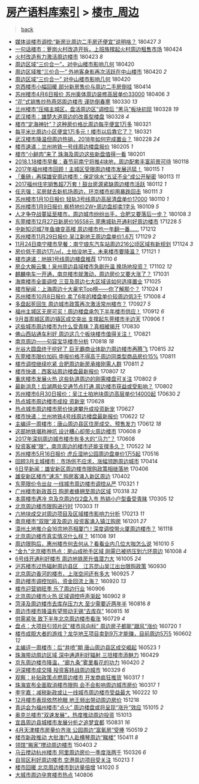 [房产语料库索引](../../README.md)  > [楼市_周边](楼市_周边.md)
====
> [back](../README.md)

- [媒体谈楼市调控:“新房比周边二手房还便宜”说明啥？](http://jkwz.applinzi.com/ittc/7096577900100977675.html#%E5%AA%92%E4%BD%93%E8%B0%88%E6%A5%BC%E5%B8%82%E8%B0%83%E6%8E%A7%3A%E2%80%9C%E6%96%B0%E6%88%BF%E6%AF%94%E5%91%A8%E8%BE%B9%E4%BA%8C%E6%89%8B%E6%88%BF%E8%BF%98%E4%BE%BF%E5%AE%9C%E2%80%9D%E8%AF%B4%E6%98%8E%E5%95%A5%EF%BC%9F) 180427 *3* 
- [一句话楼市：萝岗火村改造开拆，上班族撑起火村周边租售市场](http://jkwz.applinzi.com/ittc/7095296117199864838.html#%E4%B8%80%E5%8F%A5%E8%AF%9D%E6%A5%BC%E5%B8%82%EF%BC%9A%E8%90%9D%E5%B2%97%E7%81%AB%E6%9D%91%E6%94%B9%E9%80%A0%E5%BC%80%E6%8B%86%EF%BC%8C%E4%B8%8A%E7%8F%AD%E6%97%8F%E6%92%91%E8%B5%B7%E7%81%AB%E6%9D%91%E5%91%A8%E8%BE%B9%E7%A7%9F%E5%94%AE%E5%B8%82%E5%9C%BA) 180424  
- [火村改造有力激活周边楼市](http://jkwz.applinzi.com/ittc/7095018195352290311.html#%E7%81%AB%E6%9D%91%E6%94%B9%E9%80%A0%E6%9C%89%E5%8A%9B%E6%BF%80%E6%B4%BB%E5%91%A8%E8%BE%B9%E6%A5%BC%E5%B8%82) 180423 *8* 
- [周边区域“三价合一”，对中山楼市影响几何](http://jkwz.applinzi.com/ittc/7094146008588223505.html#%E5%91%A8%E8%BE%B9%E5%8C%BA%E5%9F%9F%E2%80%9C%E4%B8%89%E4%BB%B7%E5%90%88%E4%B8%80%E2%80%9D%EF%BC%8C%E5%AF%B9%E4%B8%AD%E5%B1%B1%E6%A5%BC%E5%B8%82%E5%BD%B1%E5%93%8D%E5%87%A0%E4%BD%95) 180420  
- [周边区域推“三价合一” 外地客身影再次活跃在中山楼市](http://jkwz.applinzi.com/ittc/7094060423462781959.html#%E5%91%A8%E8%BE%B9%E5%8C%BA%E5%9F%9F%E6%8E%A8%E2%80%9C%E4%B8%89%E4%BB%B7%E5%90%88%E4%B8%80%E2%80%9D+%E5%A4%96%E5%9C%B0%E5%AE%A2%E8%BA%AB%E5%BD%B1%E5%86%8D%E6%AC%A1%E6%B4%BB%E8%B7%83%E5%9C%A8%E4%B8%AD%E5%B1%B1%E6%A5%BC%E5%B8%82) 180420 *2* 
- [周边区域“三价合一” 对中山楼市影响几何](http://jkwz.applinzi.com/ittc/7094013698324825105.html#%E5%91%A8%E8%BE%B9%E5%8C%BA%E5%9F%9F%E2%80%9C%E4%B8%89%E4%BB%B7%E5%90%88%E4%B8%80%E2%80%9D+%E5%AF%B9%E4%B8%AD%E5%B1%B1%E6%A5%BC%E5%B8%82%E5%BD%B1%E5%93%8D%E5%87%A0%E4%BD%95) 180420  
- [京西楼市小幅回暖 部分新房售价与周边二手房倒挂](http://jkwz.applinzi.com/ittc/7091740615954138129.html#%E4%BA%AC%E8%A5%BF%E6%A5%BC%E5%B8%82%E5%B0%8F%E5%B9%85%E5%9B%9E%E6%9A%96+%E9%83%A8%E5%88%86%E6%96%B0%E6%88%BF%E5%94%AE%E4%BB%B7%E4%B8%8E%E5%91%A8%E8%BE%B9%E4%BA%8C%E6%89%8B%E6%88%BF%E5%80%92%E6%8C%82) 180414  
- [苏州楼市4月6日报价 苏州奥体周边装修高层单价33000](http://jkwz.applinzi.com/ittc/7088738915542631430.html#%E8%8B%8F%E5%B7%9E%E6%A5%BC%E5%B8%824%E6%9C%886%E6%97%A5%E6%8A%A5%E4%BB%B7+%E8%8B%8F%E5%B7%9E%E5%A5%A5%E4%BD%93%E5%91%A8%E8%BE%B9%E8%A3%85%E4%BF%AE%E9%AB%98%E5%B1%82%E5%8D%95%E4%BB%B733000) 180406 *3* 
- [“花”式销售炒热燕郊周边楼市 谨防倒春寒](http://jkwz.applinzi.com/ittc/7086305841919820817.html#%E2%80%9C%E8%8A%B1%E2%80%9D%E5%BC%8F%E9%94%80%E5%94%AE%E7%82%92%E7%83%AD%E7%87%95%E9%83%8A%E5%91%A8%E8%BE%B9%E6%A5%BC%E5%B8%82+%E8%B0%A8%E9%98%B2%E5%80%92%E6%98%A5%E5%AF%92) 180330 *13* 
- [兰州楼市“压缩主城区，盘活周边区”调控后 “黑马”板块初现](http://jkwz.applinzi.com/ittc/7085584992069747722.html#%E5%85%B0%E5%B7%9E%E6%A5%BC%E5%B8%82%E2%80%9C%E5%8E%8B%E7%BC%A9%E4%B8%BB%E5%9F%8E%E5%8C%BA%EF%BC%8C%E7%9B%98%E6%B4%BB%E5%91%A8%E8%BE%B9%E5%8C%BA%E2%80%9D%E8%B0%83%E6%8E%A7%E5%90%8E+%E2%80%9C%E9%BB%91%E9%A9%AC%E2%80%9D%E6%9D%BF%E5%9D%97%E5%88%9D%E7%8E%B0) 180328 *19* 
- [武汉楼市：雄楚大道周边的改善型楼盘](http://jkwz.applinzi.com/ittc/7085493851961951243.html#%E6%AD%A6%E6%B1%89%E6%A5%BC%E5%B8%82%EF%BC%9A%E9%9B%84%E6%A5%9A%E5%A4%A7%E9%81%93%E5%91%A8%E8%BE%B9%E7%9A%84%E6%94%B9%E5%96%84%E5%9E%8B%E6%A5%BC%E7%9B%98) 180328 *4* 
- [楼市“定海神针”？这种房价格比周边每平便宜1万多](http://jkwz.applinzi.com/ittc/7082881525110801414.html#%E6%A5%BC%E5%B8%82%E2%80%9C%E5%AE%9A%E6%B5%B7%E7%A5%9E%E9%92%88%E2%80%9D%EF%BC%9F%E8%BF%99%E7%A7%8D%E6%88%BF%E4%BB%B7%E6%A0%BC%E6%AF%94%E5%91%A8%E8%BE%B9%E6%AF%8F%E5%B9%B3%E4%BE%BF%E5%AE%9C1%E4%B8%87%E5%A4%9A) 180321  
- [每平米比周边小区便宜1万多元！楼市以后靠它了？](http://jkwz.applinzi.com/ittc/7082832431701033995.html#%E6%AF%8F%E5%B9%B3%E7%B1%B3%E6%AF%94%E5%91%A8%E8%BE%B9%E5%B0%8F%E5%8C%BA%E4%BE%BF%E5%AE%9C1%E4%B8%87%E5%A4%9A%E5%85%83%EF%BC%81%E6%A5%BC%E5%B8%82%E4%BB%A5%E5%90%8E%E9%9D%A0%E5%AE%83%E4%BA%86%EF%BC%9F) 180321  
- [武汉楼市降温但周边热销，2018年如何完成置业？](http://jkwz.applinzi.com/ittc/7075090717926228999.html#%E6%AD%A6%E6%B1%89%E6%A5%BC%E5%B8%82%E9%99%8D%E6%B8%A9%E4%BD%86%E5%91%A8%E8%BE%B9%E7%83%AD%E9%94%80%EF%BC%8C2018%E5%B9%B4%E5%A6%82%E4%BD%95%E5%AE%8C%E6%88%90%E7%BD%AE%E4%B8%9A%EF%BC%9F) 180228 *24* 
- [楼市速递：兰州地铁一号线周边楼盘报价](http://jkwz.applinzi.com/ittc/7066516201809642513.html#%E6%A5%BC%E5%B8%82%E9%80%9F%E9%80%92%EF%BC%9A%E5%85%B0%E5%B7%9E%E5%9C%B0%E9%93%81%E4%B8%80%E5%8F%B7%E7%BA%BF%E5%91%A8%E8%BE%B9%E6%A5%BC%E7%9B%98%E6%8A%A5%E4%BB%B7) 180205 *1* 
- [楼市“小鲜肉”来了 珠海及周边这些新盘值得一看](http://jkwz.applinzi.com/ittc/7065047941209654278.html#%E6%A5%BC%E5%B8%82%E2%80%9C%E5%B0%8F%E9%B2%9C%E8%82%89%E2%80%9D%E6%9D%A5%E4%BA%86+%E7%8F%A0%E6%B5%B7%E5%8F%8A%E5%91%A8%E8%BE%B9%E8%BF%99%E4%BA%9B%E6%96%B0%E7%9B%98%E5%80%BC%E5%BE%97%E4%B8%80%E7%9C%8B) 180201  
- [2018.1.18楼市早餐：春节前南宁将推4块地，周边配套丰富前景可待](http://jkwz.applinzi.com/ittc/7059874237332849671.html#2018.1.18%E6%A5%BC%E5%B8%82%E6%97%A9%E9%A4%90%EF%BC%9A%E6%98%A5%E8%8A%82%E5%89%8D%E5%8D%97%E5%AE%81%E5%B0%86%E6%8E%A84%E5%9D%97%E5%9C%B0%EF%BC%8C%E5%91%A8%E8%BE%B9%E9%85%8D%E5%A5%97%E4%B8%B0%E5%AF%8C%E5%89%8D%E6%99%AF%E5%8F%AF%E5%BE%85) 180118  
- [2017年福州楼市回顾！主城区受限周边楼市发展迅猛！](http://jkwz.applinzi.com/ittc/7058859234832155665.html#2017%E5%B9%B4%E7%A6%8F%E5%B7%9E%E6%A5%BC%E5%B8%82%E5%9B%9E%E9%A1%BE%EF%BC%81%E4%B8%BB%E5%9F%8E%E5%8C%BA%E5%8F%97%E9%99%90%E5%91%A8%E8%BE%B9%E6%A5%BC%E5%B8%82%E5%8F%91%E5%B1%95%E8%BF%85%E7%8C%9B%EF%BC%81) 180115 *1* 
- [「重磅」再探雄安周边楼市：保定徐水“五证不全”成公开秘密](http://jkwz.applinzi.com/ittc/7058099470770635793.html#%E3%80%8C%E9%87%8D%E7%A3%85%E3%80%8D%E5%86%8D%E6%8E%A2%E9%9B%84%E5%AE%89%E5%91%A8%E8%BE%B9%E6%A5%BC%E5%B8%82%EF%BC%9A%E4%BF%9D%E5%AE%9A%E5%BE%90%E6%B0%B4%E2%80%9C%E4%BA%94%E8%AF%81%E4%B8%8D%E5%85%A8%E2%80%9D%E6%88%90%E5%85%AC%E5%BC%80%E7%A7%98%E5%AF%86) 180113 *11* 
- [2017福州住宅销售超7万套！鼓台房源紧缺周边楼市活跃](http://jkwz.applinzi.com/ittc/7057638007962600455.html#2017%E7%A6%8F%E5%B7%9E%E4%BD%8F%E5%AE%85%E9%94%80%E5%94%AE%E8%B6%857%E4%B8%87%E5%A5%97%EF%BC%81%E9%BC%93%E5%8F%B0%E6%88%BF%E6%BA%90%E7%B4%A7%E7%BC%BA%E5%91%A8%E8%BE%B9%E6%A5%BC%E5%B8%82%E6%B4%BB%E8%B7%83) 180112 *1* 
- [任志强：买房就去新机场周边，环京楼市却用暴跌回击](http://jkwz.applinzi.com/ittc/7057312057139921930.html#%E4%BB%BB%E5%BF%97%E5%BC%BA%EF%BC%9A%E4%B9%B0%E6%88%BF%E5%B0%B1%E5%8E%BB%E6%96%B0%E6%9C%BA%E5%9C%BA%E5%91%A8%E8%BE%B9%EF%BC%8C%E7%8E%AF%E4%BA%AC%E6%A5%BC%E5%B8%82%E5%8D%B4%E7%94%A8%E6%9A%B4%E8%B7%8C%E5%9B%9E%E5%87%BB) 180111 *3* 
- [苏州楼市1月10日报价 轻轨3号线周边高层清盘单价17000](http://jkwz.applinzi.com/ittc/7056840795871511568.html#%E8%8B%8F%E5%B7%9E%E6%A5%BC%E5%B8%821%E6%9C%8810%E6%97%A5%E6%8A%A5%E4%BB%B7+%E8%BD%BB%E8%BD%A83%E5%8F%B7%E7%BA%BF%E5%91%A8%E8%BE%B9%E9%AB%98%E5%B1%82%E6%B8%85%E7%9B%98%E5%8D%95%E4%BB%B717000) 180110 *1* 
- [苏州楼市1月9日报价 枫桥地价2W+周边盘却卖1字头](http://jkwz.applinzi.com/ittc/7056488926548591623.html#%E8%8B%8F%E5%B7%9E%E6%A5%BC%E5%B8%821%E6%9C%889%E6%97%A5%E6%8A%A5%E4%BB%B7+%E6%9E%AB%E6%A1%A5%E5%9C%B0%E4%BB%B72W%2B%E5%91%A8%E8%BE%B9%E7%9B%98%E5%8D%B4%E5%8D%961%E5%AD%97%E5%A4%B4) 180109 *5* 
- [人才争夺战蔓延至楼市，周边城市纷纷出手，合肥又要落后一步？](http://jkwz.applinzi.com/ittc/7056174952095417361.html#%E4%BA%BA%E6%89%8D%E4%BA%89%E5%A4%BA%E6%88%98%E8%94%93%E5%BB%B6%E8%87%B3%E6%A5%BC%E5%B8%82%EF%BC%8C%E5%91%A8%E8%BE%B9%E5%9F%8E%E5%B8%82%E7%BA%B7%E7%BA%B7%E5%87%BA%E6%89%8B%EF%BC%8C%E5%90%88%E8%82%A5%E5%8F%88%E8%A6%81%E8%90%BD%E5%90%8E%E4%B8%80%E6%AD%A5%EF%BC%9F) 180108 *3* 
- [东莞楼市12月27日新房价16558元 莞惠城轨开通利好周边楼市](http://jkwz.applinzi.com/ittc/7052133119535088657.html#%E4%B8%9C%E8%8E%9E%E6%A5%BC%E5%B8%8212%E6%9C%8827%E6%97%A5%E6%96%B0%E6%88%BF%E4%BB%B716558%E5%85%83+%E8%8E%9E%E6%83%A0%E5%9F%8E%E8%BD%A8%E5%BC%80%E9%80%9A%E5%88%A9%E5%A5%BD%E5%91%A8%E8%BE%B9%E6%A5%BC%E5%B8%82) 171228 *5* 
- [中新知识城7年鱼塘变高楼 周边楼市也一年翻一番……](http://jkwz.applinzi.com/ittc/7046097224155530256.html#%E4%B8%AD%E6%96%B0%E7%9F%A5%E8%AF%86%E5%9F%8E7%E5%B9%B4%E9%B1%BC%E5%A1%98%E5%8F%98%E9%AB%98%E6%A5%BC+%E5%91%A8%E8%BE%B9%E6%A5%BC%E5%B8%82%E4%B9%9F%E4%B8%80%E5%B9%B4%E7%BF%BB%E4%B8%80%E7%95%AA%E2%80%A6%E2%80%A6) 171212  
- [苏州楼市11月29日报价 吴江新地王周边盘单价1.6万](http://jkwz.applinzi.com/ittc/7041255546106151953.html#%E8%8B%8F%E5%B7%9E%E6%A5%BC%E5%B8%8211%E6%9C%8829%E6%97%A5%E6%8A%A5%E4%BB%B7+%E5%90%B4%E6%B1%9F%E6%96%B0%E5%9C%B0%E7%8E%8B%E5%91%A8%E8%BE%B9%E7%9B%98%E5%8D%95%E4%BB%B71.6%E4%B8%87) 171129 *2* 
- [11月24日南宁楼市早餐：南宁琅东汽车站周边216公顷区域有新规划](http://jkwz.applinzi.com/ittc/7039480170879124497.html#11%E6%9C%8824%E6%97%A5%E5%8D%97%E5%AE%81%E6%A5%BC%E5%B8%82%E6%97%A9%E9%A4%90%EF%BC%9A%E5%8D%97%E5%AE%81%E7%90%85%E4%B8%9C%E6%B1%BD%E8%BD%A6%E7%AB%99%E5%91%A8%E8%BE%B9216%E5%85%AC%E9%A1%B7%E5%8C%BA%E5%9F%9F%E6%9C%89%E6%96%B0%E8%A7%84%E5%88%92) 171124 *3* 
- [房价低于周边1万/㎡，土拍没地王，未来楼市要降温？](http://jkwz.applinzi.com/ittc/7038333739883562000.html#%E6%88%BF%E4%BB%B7%E4%BD%8E%E4%BA%8E%E5%91%A8%E8%BE%B91%E4%B8%87%2F%E3%8E%A1%EF%BC%8C%E5%9C%9F%E6%8B%8D%E6%B2%A1%E5%9C%B0%E7%8E%8B%EF%BC%8C%E6%9C%AA%E6%9D%A5%E6%A5%BC%E5%B8%82%E8%A6%81%E9%99%8D%E6%B8%A9%EF%BC%9F) 171121 *1* 
- [楼市速递：地铁1号线周边楼盘推荐](http://jkwz.applinzi.com/ittc/7034236553977660432.html#%E6%A5%BC%E5%B8%82%E9%80%9F%E9%80%92%EF%BC%9A%E5%9C%B0%E9%93%811%E5%8F%B7%E7%BA%BF%E5%91%A8%E8%BE%B9%E6%A5%BC%E7%9B%98%E6%8E%A8%E8%8D%90) 171110 *6* 
- [房企大腕云集！泉州周边县域楼市急剧升温 换场地投资？](http://jkwz.applinzi.com/ittc/7031418134488155152.html#%E6%88%BF%E4%BC%81%E5%A4%A7%E8%85%95%E4%BA%91%E9%9B%86%EF%BC%81%E6%B3%89%E5%B7%9E%E5%91%A8%E8%BE%B9%E5%8E%BF%E5%9F%9F%E6%A5%BC%E5%B8%82%E6%80%A5%E5%89%A7%E5%8D%87%E6%B8%A9+%E6%8D%A2%E5%9C%BA%E5%9C%B0%E6%8A%95%E8%B5%84%EF%BC%9F) 171102 *12* 
- [麒麟电车一开通，南京楼市就激动，周边房价又要大涨了？](http://jkwz.applinzi.com/ittc/7030554858258695184.html#%E9%BA%92%E9%BA%9F%E7%94%B5%E8%BD%A6%E4%B8%80%E5%BC%80%E9%80%9A%EF%BC%8C%E5%8D%97%E4%BA%AC%E6%A5%BC%E5%B8%82%E5%B0%B1%E6%BF%80%E5%8A%A8%EF%BC%8C%E5%91%A8%E8%BE%B9%E6%88%BF%E4%BB%B7%E5%8F%88%E8%A6%81%E5%A4%A7%E6%B6%A8%E4%BA%86%EF%BC%9F) 171031  
- [海南楼市全面调控 三亚及周边七大区域该如何选择置业](http://jkwz.applinzi.com/ittc/7028367324812411921.html#%E6%B5%B7%E5%8D%97%E6%A5%BC%E5%B8%82%E5%85%A8%E9%9D%A2%E8%B0%83%E6%8E%A7+%E4%B8%89%E4%BA%9A%E5%8F%8A%E5%91%A8%E8%BE%B9%E4%B8%83%E5%A4%A7%E5%8C%BA%E5%9F%9F%E8%AF%A5%E5%A6%82%E4%BD%95%E9%80%89%E6%8B%A9%E7%BD%AE%E4%B8%9A) 171025  
- [楼市秘闻：上海周边十大豪宅Top榜——你了解那个？](http://jkwz.applinzi.com/ittc/7027273982376674320.html#%E6%A5%BC%E5%B8%82%E7%A7%98%E9%97%BB%EF%BC%9A%E4%B8%8A%E6%B5%B7%E5%91%A8%E8%BE%B9%E5%8D%81%E5%A4%A7%E8%B1%AA%E5%AE%85Top%E6%A6%9C%E2%80%94%E2%80%94%E4%BD%A0%E4%BA%86%E8%A7%A3%E9%82%A3%E4%B8%AA%EF%BC%9F) 171024 *1* 
- [苏州楼市10月8日报价 卖了6年的楼盘单价较周边低3千](http://jkwz.applinzi.com/ittc/7021958510613627921.html#%E8%8B%8F%E5%B7%9E%E6%A5%BC%E5%B8%8210%E6%9C%888%E6%97%A5%E6%8A%A5%E4%BB%B7+%E5%8D%96%E4%BA%866%E5%B9%B4%E7%9A%84%E6%A5%BC%E7%9B%98%E5%8D%95%E4%BB%B7%E8%BE%83%E5%91%A8%E8%BE%B9%E4%BD%8E3%E5%8D%83) 171008 *4* 
- [多盘起死回生 周边城市政策再次激活常州楼市？](http://jkwz.applinzi.com/ittc/7018001177881609233.html#%E5%A4%9A%E7%9B%98%E8%B5%B7%E6%AD%BB%E5%9B%9E%E7%94%9F+%E5%91%A8%E8%BE%B9%E5%9F%8E%E5%B8%82%E6%94%BF%E7%AD%96%E5%86%8D%E6%AC%A1%E6%BF%80%E6%B4%BB%E5%B8%B8%E5%B7%9E%E6%A5%BC%E5%B8%82%EF%BC%9F) 170927 *5* 
- [福州主城区无房可买！周边楼盘承包下半年楼市供应！](http://jkwz.applinzi.com/ittc/7012370634599040016.html#%E7%A6%8F%E5%B7%9E%E4%B8%BB%E5%9F%8E%E5%8C%BA%E6%97%A0%E6%88%BF%E5%8F%AF%E4%B9%B0%EF%BC%81%E5%91%A8%E8%BE%B9%E6%A5%BC%E7%9B%98%E6%89%BF%E5%8C%85%E4%B8%8B%E5%8D%8A%E5%B9%B4%E6%A5%BC%E5%B8%82%E4%BE%9B%E5%BA%94%EF%BC%81) 170912 *6* 
- [9月首周城区周边镇区成交突出 支撑起东莞楼市半边天](http://jkwz.applinzi.com/ittc/7009975999750734865.html#9%E6%9C%88%E9%A6%96%E5%91%A8%E5%9F%8E%E5%8C%BA%E5%91%A8%E8%BE%B9%E9%95%87%E5%8C%BA%E6%88%90%E4%BA%A4%E7%AA%81%E5%87%BA+%E6%94%AF%E6%92%91%E8%B5%B7%E4%B8%9C%E8%8E%9E%E6%A5%BC%E5%B8%82%E5%8D%8A%E8%BE%B9%E5%A4%A9) 170906 *1* 
- [这些城市周边楼市为什么受青睐？真相被揭开](http://jkwz.applinzi.com/ittc/7007739459431564305.html#%E8%BF%99%E4%BA%9B%E5%9F%8E%E5%B8%82%E5%91%A8%E8%BE%B9%E6%A5%BC%E5%B8%82%E4%B8%BA%E4%BB%80%E4%B9%88%E5%8F%97%E9%9D%92%E7%9D%90%EF%BC%9F%E7%9C%9F%E7%9B%B8%E8%A2%AB%E6%8F%AD%E5%BC%80) 170830  
- [佛山西站通车利好 周边这几个板块楼市值得关注！](http://jkwz.applinzi.com/ittc/7004152886454649872.html#%E4%BD%9B%E5%B1%B1%E8%A5%BF%E7%AB%99%E9%80%9A%E8%BD%A6%E5%88%A9%E5%A5%BD+%E5%91%A8%E8%BE%B9%E8%BF%99%E5%87%A0%E4%B8%AA%E6%9D%BF%E5%9D%97%E6%A5%BC%E5%B8%82%E5%80%BC%E5%BE%97%E5%85%B3%E6%B3%A8%EF%BC%81) 170821  
- [南京周边——句容宝华楼市分析](http://jkwz.applinzi.com/ittc/7002767426687861777.html#%E5%8D%97%E4%BA%AC%E5%91%A8%E8%BE%B9%E2%80%94%E2%80%94%E5%8F%A5%E5%AE%B9%E5%AE%9D%E5%8D%8E%E6%A5%BC%E5%B8%82%E5%88%86%E6%9E%90) 170818 *18* 
- [光谷大圆盘终于挖好了 巨无霸商业体助力周边楼市再腾飞](http://jkwz.applinzi.com/ittc/7002056682728064017.html#%E5%85%89%E8%B0%B7%E5%A4%A7%E5%9C%86%E7%9B%98%E7%BB%88%E4%BA%8E%E6%8C%96%E5%A5%BD%E4%BA%86+%E5%B7%A8%E6%97%A0%E9%9C%B8%E5%95%86%E4%B8%9A%E4%BD%93%E5%8A%A9%E5%8A%9B%E5%91%A8%E8%BE%B9%E6%A5%BC%E5%B8%82%E5%86%8D%E8%85%BE%E9%A3%9E) 170815 *32* 
- [东莞楼市限价加码 申报价格不得高于周边同类型商品房价15%](http://jkwz.applinzi.com/ittc/7000572525069992977.html#%E4%B8%9C%E8%8E%9E%E6%A5%BC%E5%B8%82%E9%99%90%E4%BB%B7%E5%8A%A0%E7%A0%81+%E7%94%B3%E6%8A%A5%E4%BB%B7%E6%A0%BC%E4%B8%8D%E5%BE%97%E9%AB%98%E4%BA%8E%E5%91%A8%E8%BE%B9%E5%90%8C%E7%B1%BB%E5%9E%8B%E5%95%86%E5%93%81%E6%88%BF%E4%BB%B715%25) 170811  
- [楼市调控继续吃紧 合肥周边新房承接刚需人群](http://jkwz.applinzi.com/ittc/7000472596116931600.html#%E6%A5%BC%E5%B8%82%E8%B0%83%E6%8E%A7%E7%BB%A7%E7%BB%AD%E5%90%83%E7%B4%A7+%E5%90%88%E8%82%A5%E5%91%A8%E8%BE%B9%E6%96%B0%E6%88%BF%E6%89%BF%E6%8E%A5%E5%88%9A%E9%9C%80%E4%BA%BA%E7%BE%A4) 170811 *2* 
- [楼市快递：西客站周边楼盘最新报价](http://jkwz.applinzi.com/ittc/6998951063015916561.html#%E6%A5%BC%E5%B8%82%E5%BF%AB%E9%80%92%EF%BC%9A%E8%A5%BF%E5%AE%A2%E7%AB%99%E5%91%A8%E8%BE%B9%E6%A5%BC%E7%9B%98%E6%9C%80%E6%96%B0%E6%8A%A5%E4%BB%B7) 170807 *12* 
- [重庆楼市发展火热 这些轨道周边的刚需楼盘可关注](http://jkwz.applinzi.com/ittc/6997259291562869776.html#%E9%87%8D%E5%BA%86%E6%A5%BC%E5%B8%82%E5%8F%91%E5%B1%95%E7%81%AB%E7%83%AD+%E8%BF%99%E4%BA%9B%E8%BD%A8%E9%81%93%E5%91%A8%E8%BE%B9%E7%9A%84%E5%88%9A%E9%9C%80%E6%A5%BC%E7%9B%98%E5%8F%AF%E5%85%B3%E6%B3%A8) 170802 *9* 
- [最新消息！后湖两处交通节点打通 周边楼市获益或受影响？](http://jkwz.applinzi.com/ittc/6997096704057541649.html#%E6%9C%80%E6%96%B0%E6%B6%88%E6%81%AF%EF%BC%81%E5%90%8E%E6%B9%96%E4%B8%A4%E5%A4%84%E4%BA%A4%E9%80%9A%E8%8A%82%E7%82%B9%E6%89%93%E9%80%9A+%E5%91%A8%E8%BE%B9%E6%A5%BC%E5%B8%82%E8%8E%B7%E7%9B%8A%E6%88%96%E5%8F%97%E5%BD%B1%E5%93%8D%EF%BC%9F) 170802  
- [苏州楼市6月30日报价：吴江土拍地块周边高层单价14000起](http://jkwz.applinzi.com/ittc/6984850645033944068.html#%E8%8B%8F%E5%B7%9E%E6%A5%BC%E5%B8%826%E6%9C%8830%E6%97%A5%E6%8A%A5%E4%BB%B7%EF%BC%9A%E5%90%B4%E6%B1%9F%E5%9C%9F%E6%8B%8D%E5%9C%B0%E5%9D%97%E5%91%A8%E8%BE%B9%E9%AB%98%E5%B1%82%E5%8D%95%E4%BB%B714000%E8%B5%B7) 170630 *2* 
- [热点城市周边楼市成投 资新宠](http://jkwz.applinzi.com/ittc/6984142502419235845.html#%E7%83%AD%E7%82%B9%E5%9F%8E%E5%B8%82%E5%91%A8%E8%BE%B9%E6%A5%BC%E5%B8%82%E6%88%90%E6%8A%95+%E8%B5%84%E6%96%B0%E5%AE%A0) 170628  
- [热点城市周边楼市房价快速攀升成投资新宠](http://jkwz.applinzi.com/ittc/6983757404742108165.html#%E7%83%AD%E7%82%B9%E5%9F%8E%E5%B8%82%E5%91%A8%E8%BE%B9%E6%A5%BC%E5%B8%82%E6%88%BF%E4%BB%B7%E5%BF%AB%E9%80%9F%E6%94%80%E5%8D%87%E6%88%90%E6%8A%95%E8%B5%84%E6%96%B0%E5%AE%A0) 170627  
- [楼市快递：兰州地铁4号线周边楼盘最新报价](http://jkwz.applinzi.com/ittc/6981908426383688708.html#%E6%A5%BC%E5%B8%82%E5%BF%AB%E9%80%92%EF%BC%9A%E5%85%B0%E5%B7%9E%E5%9C%B0%E9%93%814%E5%8F%B7%E7%BA%BF%E5%91%A8%E8%BE%B9%E6%A5%BC%E7%9B%98%E6%9C%80%E6%96%B0%E6%8A%A5%E4%BB%B7) 170622 *12* 
- [主编评一周楼市：唐山周边县区住房成交、预售发力](http://jkwz.applinzi.com/ittc/6978311713903346692.html#%E4%B8%BB%E7%BC%96%E8%AF%84%E4%B8%80%E5%91%A8%E6%A5%BC%E5%B8%82%EF%BC%9A%E5%94%90%E5%B1%B1%E5%91%A8%E8%BE%B9%E5%8E%BF%E5%8C%BA%E4%BD%8F%E6%88%BF%E6%88%90%E4%BA%A4%E3%80%81%E9%A2%84%E5%94%AE%E5%8F%91%E5%8A%9B) 170612 *18* 
- [这部地铁堪称神坑 设计糟心却带火周边楼市](http://jkwz.applinzi.com/ittc/6976834765867975685.html#%E8%BF%99%E9%83%A8%E5%9C%B0%E9%93%81%E5%A0%AA%E7%A7%B0%E7%A5%9E%E5%9D%91+%E8%AE%BE%E8%AE%A1%E7%B3%9F%E5%BF%83%E5%8D%B4%E5%B8%A6%E7%81%AB%E5%91%A8%E8%BE%B9%E6%A5%BC%E5%B8%82) 170608 *9* 
- [2017年深圳周边城市楼市有多大的“马力”？](http://jkwz.applinzi.com/ittc/6976701957212210180.html#2017%E5%B9%B4%E6%B7%B1%E5%9C%B3%E5%91%A8%E8%BE%B9%E5%9F%8E%E5%B8%82%E6%A5%BC%E5%B8%82%E6%9C%89%E5%A4%9A%E5%A4%A7%E7%9A%84%E2%80%9C%E9%A9%AC%E5%8A%9B%E2%80%9D%EF%BC%9F) 170608  
- [投资客被“限”，南京周边的楼市还能支撑多久？](http://jkwz.applinzi.com/ittc/6970550197577843717.html#%E6%8A%95%E8%B5%84%E5%AE%A2%E8%A2%AB%E2%80%9C%E9%99%90%E2%80%9D%EF%BC%8C%E5%8D%97%E4%BA%AC%E5%91%A8%E8%BE%B9%E7%9A%84%E6%A5%BC%E5%B8%82%E8%BF%98%E8%83%BD%E6%94%AF%E6%92%91%E5%A4%9A%E4%B9%85%EF%BC%9F) 170522 *14* 
- [苏州楼市5月16日报价 虎丘湿地公园周边盘单价1万5起](http://jkwz.applinzi.com/ittc/6968195568248554501.html#%E8%8B%8F%E5%B7%9E%E6%A5%BC%E5%B8%825%E6%9C%8816%E6%97%A5%E6%8A%A5%E4%BB%B7+%E8%99%8E%E4%B8%98%E6%B9%BF%E5%9C%B0%E5%85%AC%E5%9B%AD%E5%91%A8%E8%BE%B9%E7%9B%98%E5%8D%95%E4%BB%B71%E4%B8%875%E8%B5%B7) 170516  
- [回顾3月主城楼市：市场供不应求，涨幅领跑周边城市](http://jkwz.applinzi.com/ittc/6956321088958104580.html#%E5%9B%9E%E9%A1%BE3%E6%9C%88%E4%B8%BB%E5%9F%8E%E6%A5%BC%E5%B8%82%EF%BC%9A%E5%B8%82%E5%9C%BA%E4%BE%9B%E4%B8%8D%E5%BA%94%E6%B1%82%EF%BC%8C%E6%B6%A8%E5%B9%85%E9%A2%86%E8%B7%91%E5%91%A8%E8%BE%B9%E5%9F%8E%E5%B8%82) 170414  
- [6日早新闻：雄安新区周边楼市限购政策相继落地](http://jkwz.applinzi.com/ittc/6953312989519283205.html#6%E6%97%A5%E6%97%A9%E6%96%B0%E9%97%BB%EF%BC%9A%E9%9B%84%E5%AE%89%E6%96%B0%E5%8C%BA%E5%91%A8%E8%BE%B9%E6%A5%BC%E5%B8%82%E9%99%90%E8%B4%AD%E6%94%BF%E7%AD%96%E7%9B%B8%E7%BB%A7%E8%90%BD%E5%9C%B0) 170406  
- [雄安新区楼市“速冻” 购房客涌入新区周边](http://jkwz.applinzi.com/ittc/6952038529717765124.html#%E9%9B%84%E5%AE%89%E6%96%B0%E5%8C%BA%E6%A5%BC%E5%B8%82%E2%80%9C%E9%80%9F%E5%86%BB%E2%80%9D+%E8%B4%AD%E6%88%BF%E5%AE%A2%E6%B6%8C%E5%85%A5%E6%96%B0%E5%8C%BA%E5%91%A8%E8%BE%B9) 170402  
- [东莞限价令出台 一线城市周边楼市调控从严](http://jkwz.applinzi.com/ittc/6947529949572498437.html#%E4%B8%9C%E8%8E%9E%E9%99%90%E4%BB%B7%E4%BB%A4%E5%87%BA%E5%8F%B0+%E4%B8%80%E7%BA%BF%E5%9F%8E%E5%B8%82%E5%91%A8%E8%BE%B9%E6%A5%BC%E5%B8%82%E8%B0%83%E6%8E%A7%E4%BB%8E%E4%B8%A5) 170321 *1* 
- [广州楼市新政首日 购房者蜂拥至周边区域](http://jkwz.applinzi.com/ittc/6946518938556040197.html#%E5%B9%BF%E5%B7%9E%E6%A5%BC%E5%B8%82%E6%96%B0%E6%94%BF%E9%A6%96%E6%97%A5+%E8%B4%AD%E6%88%BF%E8%80%85%E8%9C%82%E6%8B%A5%E8%87%B3%E5%91%A8%E8%BE%B9%E5%8C%BA%E5%9F%9F) 170318 *32* 
- [本周楼市遇冷 京及京周边仅2盘入市 热销小户型备受青睐](http://jkwz.applinzi.com/ittc/6941617870902658053.html#%E6%9C%AC%E5%91%A8%E6%A5%BC%E5%B8%82%E9%81%87%E5%86%B7+%E4%BA%AC%E5%8F%8A%E4%BA%AC%E5%91%A8%E8%BE%B9%E4%BB%852%E7%9B%98%E5%85%A5%E5%B8%82+%E7%83%AD%E9%94%80%E5%B0%8F%E6%88%B7%E5%9E%8B%E5%A4%87%E5%8F%97%E9%9D%92%E7%9D%90) 170305 *12* 
- [北京周边楼市限购进行时](http://jkwz.applinzi.com/ittc/6940599582391272452.html#%E5%8C%97%E4%BA%AC%E5%91%A8%E8%BE%B9%E6%A5%BC%E5%B8%82%E9%99%90%E8%B4%AD%E8%BF%9B%E8%A1%8C%E6%97%B6) 170303 *11* 
- [六地块成交对周边项目及区域楼市影响力分析](http://jkwz.applinzi.com/ittc/6934064245741454340.html#%E5%85%AD%E5%9C%B0%E5%9D%97%E6%88%90%E4%BA%A4%E5%AF%B9%E5%91%A8%E8%BE%B9%E9%A1%B9%E7%9B%AE%E5%8F%8A%E5%8C%BA%E5%9F%9F%E6%A5%BC%E5%B8%82%E5%BD%B1%E5%93%8D%E5%8A%9B%E5%88%86%E6%9E%90) 170213 *11* 
- [南京楼市“双限”波及周边 投资客涌入镇江购房](http://jkwz.applinzi.com/ittc/6906727462615909380.html#%E5%8D%97%E4%BA%AC%E6%A5%BC%E5%B8%82%E2%80%9C%E5%8F%8C%E9%99%90%E2%80%9D%E6%B3%A2%E5%8F%8A%E5%91%A8%E8%BE%B9+%E6%8A%95%E8%B5%84%E5%AE%A2%E6%B6%8C%E5%85%A5%E9%95%87%E6%B1%9F%E8%B4%AD%E6%88%BF) 161201 *27* 
- [漳州土地推介会16宗地亮相厦门 ! 深度调控带火厦周边楼市？](http://jkwz.applinzi.com/ittc/6901755200494109701.html#%E6%BC%B3%E5%B7%9E%E5%9C%9F%E5%9C%B0%E6%8E%A8%E4%BB%8B%E4%BC%9A16%E5%AE%97%E5%9C%B0%E4%BA%AE%E7%9B%B8%E5%8E%A6%E9%97%A8+%21+%E6%B7%B1%E5%BA%A6%E8%B0%83%E6%8E%A7%E5%B8%A6%E7%81%AB%E5%8E%A6%E5%91%A8%E8%BE%B9%E6%A5%BC%E5%B8%82%EF%BC%9F) 161118  
- [北京周边楼市真实情况什么样？](http://jkwz.applinzi.com/ittc/6898121737622782981.html#%E5%8C%97%E4%BA%AC%E5%91%A8%E8%BE%B9%E6%A5%BC%E5%B8%82%E7%9C%9F%E5%AE%9E%E6%83%85%E5%86%B5%E4%BB%80%E4%B9%88%E6%A0%B7%EF%BC%9F) 161108 *191* 
- [周边限购后，惠州楼市何去何从？看看业内几位大咖怎么说](http://jkwz.applinzi.com/ittc/6887304986542736388.html#%E5%91%A8%E8%BE%B9%E9%99%90%E8%B4%AD%E5%90%8E%EF%BC%8C%E6%83%A0%E5%B7%9E%E6%A5%BC%E5%B8%82%E4%BD%95%E5%8E%BB%E4%BD%95%E4%BB%8E%EF%BC%9F%E7%9C%8B%E7%9C%8B%E4%B8%9A%E5%86%85%E5%87%A0%E4%BD%8D%E5%A4%A7%E5%92%96%E6%80%8E%E4%B9%88%E8%AF%B4) 161010 *5* 
- [“金九”北京楼市热点：房山成抢手区域 刚需已被挤压到六环周边](http://jkwz.applinzi.com/ittc/6886553910336029700.html#%E2%80%9C%E9%87%91%E4%B9%9D%E2%80%9D%E5%8C%97%E4%BA%AC%E6%A5%BC%E5%B8%82%E7%83%AD%E7%82%B9%EF%BC%9A%E6%88%BF%E5%B1%B1%E6%88%90%E6%8A%A2%E6%89%8B%E5%8C%BA%E5%9F%9F+%E5%88%9A%E9%9C%80%E5%B7%B2%E8%A2%AB%E6%8C%A4%E5%8E%8B%E5%88%B0%E5%85%AD%E7%8E%AF%E5%91%A8%E8%BE%B9) 161008 *4* 
- [6号线开通利好楼市 周边地铁房升值潜力大](http://jkwz.applinzi.com/ittc/6885271544648958981.html#6%E5%8F%B7%E7%BA%BF%E5%BC%80%E9%80%9A%E5%88%A9%E5%A5%BD%E6%A5%BC%E5%B8%82+%E5%91%A8%E8%BE%B9%E5%9C%B0%E9%93%81%E6%88%BF%E5%8D%87%E5%80%BC%E6%BD%9C%E5%8A%9B%E5%A4%A7) 161005 *24* 
- [沪苏楼市过热辐射周边县区　江苏昆山吴江出台限购政策](http://jkwz.applinzi.com/ittc/6883319064956503045.html#%E6%B2%AA%E8%8B%8F%E6%A5%BC%E5%B8%82%E8%BF%87%E7%83%AD%E8%BE%90%E5%B0%84%E5%91%A8%E8%BE%B9%E5%8E%BF%E5%8C%BA%E3%80%80%E6%B1%9F%E8%8B%8F%E6%98%86%E5%B1%B1%E5%90%B4%E6%B1%9F%E5%87%BA%E5%8F%B0%E9%99%90%E8%B4%AD%E6%94%BF%E7%AD%96) 160930  
- [北京周边香河的楼市，上涨空间还有多大](http://jkwz.applinzi.com/ittc/6881846528355861508.html#%E5%8C%97%E4%BA%AC%E5%91%A8%E8%BE%B9%E9%A6%99%E6%B2%B3%E7%9A%84%E6%A5%BC%E5%B8%82%EF%BC%8C%E4%B8%8A%E6%B6%A8%E7%A9%BA%E9%97%B4%E8%BF%98%E6%9C%89%E5%A4%9A%E5%A4%A7) 160925 *7* 
- [周边楼市调控加码，资金回流上海？](http://jkwz.applinzi.com/ittc/6879917882619724805.html#%E5%91%A8%E8%BE%B9%E6%A5%BC%E5%B8%82%E8%B0%83%E6%8E%A7%E5%8A%A0%E7%A0%81%EF%BC%8C%E8%B5%84%E9%87%91%E5%9B%9E%E6%B5%81%E4%B8%8A%E6%B5%B7%EF%BC%9F) 160920 *13* 
- [楼市迎营销旺季 乐了周边行业](http://jkwz.applinzi.com/ittc/6874777282887042053.html#%E6%A5%BC%E5%B8%82%E8%BF%8E%E8%90%A5%E9%94%80%E6%97%BA%E5%AD%A3+%E4%B9%90%E4%BA%86%E5%91%A8%E8%BE%B9%E8%A1%8C%E4%B8%9A) 160906  
- [北京周边楼市火热 区域调控呼声渐起](http://jkwz.applinzi.com/ittc/6873159513632408580.html#%E5%8C%97%E4%BA%AC%E5%91%A8%E8%BE%B9%E6%A5%BC%E5%B8%82%E7%81%AB%E7%83%AD+%E5%8C%BA%E5%9F%9F%E8%B0%83%E6%8E%A7%E5%91%BC%E5%A3%B0%E6%B8%90%E8%B5%B7) 160902 *9* 
- [菏泽及周边楼市去库存压力大 至少需要近两年半](http://jkwz.applinzi.com/ittc/6866955933938353157.html#%E8%8F%8F%E6%B3%BD%E5%8F%8A%E5%91%A8%E8%BE%B9%E6%A5%BC%E5%B8%82%E5%8E%BB%E5%BA%93%E5%AD%98%E5%8E%8B%E5%8A%9B%E5%A4%A7+%E8%87%B3%E5%B0%91%E9%9C%80%E8%A6%81%E8%BF%91%E4%B8%A4%E5%B9%B4%E5%8D%8A) 160816 *8* 
- [周边市楼市降温有望带动无锡“去库存”](http://jkwz.applinzi.com/ittc/6866630351639806980.html#%E5%91%A8%E8%BE%B9%E5%B8%82%E6%A5%BC%E5%B8%82%E9%99%8D%E6%B8%A9%E6%9C%89%E6%9C%9B%E5%B8%A6%E5%8A%A8%E6%97%A0%E9%94%A1%E2%80%9C%E5%8E%BB%E5%BA%93%E5%AD%98%E2%80%9D) 160815 *16* 
- [供需紧张 致下半年北京周边楼市看涨](http://jkwz.applinzi.com/ittc/6860317902875657220.html#%E4%BE%9B%E9%9C%80%E7%B4%A7%E5%BC%A0+%E8%87%B4%E4%B8%8B%E5%8D%8A%E5%B9%B4%E5%8C%97%E4%BA%AC%E5%91%A8%E8%BE%B9%E6%A5%BC%E5%B8%82%E7%9C%8B%E6%B6%A8) 160729 *4* 
- [盘点：大项目引领片区&quot;楼市风向标&quot; 周边房子都能&quot;跟风&quot;涨价](http://jkwz.applinzi.com/ittc/6856827224187208709.html#%E7%9B%98%E7%82%B9%EF%BC%9A%E5%A4%A7%E9%A1%B9%E7%9B%AE%E5%BC%95%E9%A2%86%E7%89%87%E5%8C%BA%26quot%3B%E6%A5%BC%E5%B8%82%E9%A3%8E%E5%90%91%E6%A0%87%26quot%3B+%E5%91%A8%E8%BE%B9%E6%88%BF%E5%AD%90%E9%83%BD%E8%83%BD%26quot%3B%E8%B7%9F%E9%A3%8E%26quot%3B%E6%B6%A8%E4%BB%B7) 160720 *1* 
- [楼市成胆大者的游戏？龙华地王项目卖到9万才能赚，目前周边5万5](http://jkwz.applinzi.com/ittc/6839240296394916869.html#%E6%A5%BC%E5%B8%82%E6%88%90%E8%83%86%E5%A4%A7%E8%80%85%E7%9A%84%E6%B8%B8%E6%88%8F%EF%BC%9F%E9%BE%99%E5%8D%8E%E5%9C%B0%E7%8E%8B%E9%A1%B9%E7%9B%AE%E5%8D%96%E5%88%B09%E4%B8%87%E6%89%8D%E8%83%BD%E8%B5%9A%EF%BC%8C%E7%9B%AE%E5%89%8D%E5%91%A8%E8%BE%B95%E4%B8%875) 160602 *12* 
- [主编评一周楼市：后“井喷”期 唐山周边县区成交崛起](http://jkwz.applinzi.com/ittc/6835423285869020165.html#%E4%B8%BB%E7%BC%96%E8%AF%84%E4%B8%80%E5%91%A8%E6%A5%BC%E5%B8%82%EF%BC%9A%E5%90%8E%E2%80%9C%E4%BA%95%E5%96%B7%E2%80%9D%E6%9C%9F+%E5%94%90%E5%B1%B1%E5%91%A8%E8%BE%B9%E5%8E%BF%E5%8C%BA%E6%88%90%E4%BA%A4%E5%B4%9B%E8%B5%B7) 160523 *1* 
- [珠海带动周边区域 深中通道利好辐射 三坦楼市添魅力](http://jkwz.applinzi.com/ittc/6826427709370401797.html#%E7%8F%A0%E6%B5%B7%E5%B8%A6%E5%8A%A8%E5%91%A8%E8%BE%B9%E5%8C%BA%E5%9F%9F+%E6%B7%B1%E4%B8%AD%E9%80%9A%E9%81%93%E5%88%A9%E5%A5%BD%E8%BE%90%E5%B0%84+%E4%B8%89%E5%9D%A6%E6%A5%BC%E5%B8%82%E6%B7%BB%E9%AD%85%E5%8A%9B) 160429  
- [京东周边楼市降温，“廊九条”雾里看花的功力](http://jkwz.applinzi.com/ittc/6823131612346582020.html#%E4%BA%AC%E4%B8%9C%E5%91%A8%E8%BE%B9%E6%A5%BC%E5%B8%82%E9%99%8D%E6%B8%A9%EF%BC%8C%E2%80%9C%E5%BB%8A%E4%B9%9D%E6%9D%A1%E2%80%9D%E9%9B%BE%E9%87%8C%E7%9C%8B%E8%8A%B1%E7%9A%84%E5%8A%9F%E5%8A%9B) 160420 *2* 
- [沪深楼市成交降 投资客转战周边城市](http://jkwz.applinzi.com/ittc/6814872349656482820.html#%E6%B2%AA%E6%B7%B1%E6%A5%BC%E5%B8%82%E6%88%90%E4%BA%A4%E9%99%8D+%E6%8A%95%E8%B5%84%E5%AE%A2%E8%BD%AC%E6%88%98%E5%91%A8%E8%BE%B9%E5%9F%8E%E5%B8%82) 160329 *6* 
- [观察：补贴政策点燃周边楼市 开发商疯狂推货](http://jkwz.applinzi.com/ittc/6810591558864733188.html#%E8%A7%82%E5%AF%9F%EF%BC%9A%E8%A1%A5%E8%B4%B4%E6%94%BF%E7%AD%96%E7%82%B9%E7%87%83%E5%91%A8%E8%BE%B9%E6%A5%BC%E5%B8%82+%E5%BC%80%E5%8F%91%E5%95%86%E7%96%AF%E7%8B%82%E6%8E%A8%E8%B4%A7) 160317 *1* 
- [珠海宣布全面取消楼市限购 会不会影响周边城市房价](http://jkwz.applinzi.com/ittc/6810481416903066629.html#%E7%8F%A0%E6%B5%B7%E5%AE%A3%E5%B8%83%E5%85%A8%E9%9D%A2%E5%8F%96%E6%B6%88%E6%A5%BC%E5%B8%82%E9%99%90%E8%B4%AD+%E4%BC%9A%E4%B8%8D%E4%BC%9A%E5%BD%B1%E5%93%8D%E5%91%A8%E8%BE%B9%E5%9F%8E%E5%B8%82%E6%88%BF%E4%BB%B7) 160317 *1* 
- [李宇嘉：减税新政或让一线城市周边楼市受益最大](http://jkwz.applinzi.com/ittc/6801446013772497924.html#%E6%9D%8E%E5%AE%87%E5%98%89%EF%BC%9A%E5%87%8F%E7%A8%8E%E6%96%B0%E6%94%BF%E6%88%96%E8%AE%A9%E4%B8%80%E7%BA%BF%E5%9F%8E%E5%B8%82%E5%91%A8%E8%BE%B9%E6%A5%BC%E5%B8%82%E5%8F%97%E7%9B%8A%E6%9C%80%E5%A4%A7) 160222 *10* 
- [12月楼市表现依然抢眼 地王频出带动周边房价](http://jkwz.applinzi.com/ittc/6776999015065584645.html#12%E6%9C%88%E6%A5%BC%E5%B8%82%E8%A1%A8%E7%8E%B0%E4%BE%9D%E7%84%B6%E6%8A%A2%E7%9C%BC+%E5%9C%B0%E7%8E%8B%E9%A2%91%E5%87%BA%E5%B8%A6%E5%8A%A8%E5%91%A8%E8%BE%B9%E6%88%BF%E4%BB%B7) 151218  
- [青运会为福州楼市“点火” 周边楼盘或将呈现“涨升”效应](http://jkwz.applinzi.com/ittc/6753327991665918980.html#%E9%9D%92%E8%BF%90%E4%BC%9A%E4%B8%BA%E7%A6%8F%E5%B7%9E%E6%A5%BC%E5%B8%82%E2%80%9C%E7%82%B9%E7%81%AB%E2%80%9D+%E5%91%A8%E8%BE%B9%E6%A5%BC%E7%9B%98%E6%88%96%E5%B0%86%E5%91%88%E7%8E%B0%E2%80%9C%E6%B6%A8%E5%8D%87%E2%80%9D%E6%95%88%E5%BA%94) 151015 *2* 
- [奥克兰楼市”双速发展“，热度推动周边投资](http://jkwz.applinzi.com/ittc/6752664676917036036.html#%E5%A5%A5%E5%85%8B%E5%85%B0%E6%A5%BC%E5%B8%82%E2%80%9D%E5%8F%8C%E9%80%9F%E5%8F%91%E5%B1%95%E2%80%9C%EF%BC%8C%E7%83%AD%E5%BA%A6%E6%8E%A8%E5%8A%A8%E5%91%A8%E8%BE%B9%E6%8A%95%E8%B5%84) 151013  
- [宜昌周边县城楼市发展分析之追梦宜都](http://jkwz.applinzi.com/ittc/6736715526317704197.html#%E5%AE%9C%E6%98%8C%E5%91%A8%E8%BE%B9%E5%8E%BF%E5%9F%8E%E6%A5%BC%E5%B8%82%E5%8F%91%E5%B1%95%E5%88%86%E6%9E%90%E4%B9%8B%E8%BF%BD%E6%A2%A6%E5%AE%9C%E9%83%BD) 150831 *16* 
- [4月天津楼市房量价齐涨 公园周边“富氧房”受捧](http://jkwz.applinzi.com/ittc/547650611416038946.html#4%E6%9C%88%E5%A4%A9%E6%B4%A5%E6%A5%BC%E5%B8%82%E6%88%BF%E9%87%8F%E4%BB%B7%E9%BD%90%E6%B6%A8+%E5%85%AC%E5%9B%AD%E5%91%A8%E8%BE%B9%E2%80%9C%E5%AF%8C%E6%B0%A7%E6%88%BF%E2%80%9D%E5%8F%97%E6%8D%A7) 150519 *2* 
- [楼市新政推动 大批澳门人赴横琴周边“睇楼”](http://jkwz.applinzi.com/ittc/547650611403335581.html#%E6%A5%BC%E5%B8%82%E6%96%B0%E6%94%BF%E6%8E%A8%E5%8A%A8+%E5%A4%A7%E6%89%B9%E6%BE%B3%E9%97%A8%E4%BA%BA%E8%B5%B4%E6%A8%AA%E7%90%B4%E5%91%A8%E8%BE%B9%E2%80%9C%E7%9D%87%E6%A5%BC%E2%80%9D) 150411 *8* 
- [领馆“搬家”搅动周边楼市](http://jkwz.applinzi.com/ittc/547650611401484680.html#%E9%A2%86%E9%A6%86%E2%80%9C%E6%90%AC%E5%AE%B6%E2%80%9D%E6%90%85%E5%8A%A8%E5%91%A8%E8%BE%B9%E6%A5%BC%E5%B8%82) 150403 *2* 
- [马云搅动杭州楼市 阿里周边房价一季度涨两千](http://jkwz.applinzi.com/ittc/547650611399531009.html#%E9%A9%AC%E4%BA%91%E6%90%85%E5%8A%A8%E6%9D%AD%E5%B7%9E%E6%A5%BC%E5%B8%82+%E9%98%BF%E9%87%8C%E5%91%A8%E8%BE%B9%E6%88%BF%E4%BB%B7%E4%B8%80%E5%AD%A3%E5%BA%A6%E6%B6%A8%E4%B8%A4%E5%8D%83) 150326 *6* 
- [自贸区利好周边楼市 空港周边项目受关注](http://jkwz.applinzi.com/ittc/547650611392704212.html#%E8%87%AA%E8%B4%B8%E5%8C%BA%E5%88%A9%E5%A5%BD%E5%91%A8%E8%BE%B9%E6%A5%BC%E5%B8%82+%E7%A9%BA%E6%B8%AF%E5%91%A8%E8%BE%B9%E9%A1%B9%E7%9B%AE%E5%8F%97%E5%85%B3%E6%B3%A8) 150213 *1* 
- [楼市回暖 北京周边楼市到访量倍增](http://jkwz.applinzi.com/ittc/547650611376552880.html#%E6%A5%BC%E5%B8%82%E5%9B%9E%E6%9A%96+%E5%8C%97%E4%BA%AC%E5%91%A8%E8%BE%B9%E6%A5%BC%E5%B8%82%E5%88%B0%E8%AE%BF%E9%87%8F%E5%80%8D%E5%A2%9E) 141020 *5* 
- [大城市周边孕育楼市热点](http://jkwz.applinzi.com/ittc/547650611371254097.html#%E5%A4%A7%E5%9F%8E%E5%B8%82%E5%91%A8%E8%BE%B9%E5%AD%95%E8%82%B2%E6%A5%BC%E5%B8%82%E7%83%AD%E7%82%B9) 140806  
